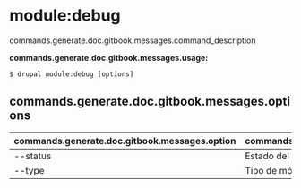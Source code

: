 # module:debug
commands.generate.doc.gitbook.messages.command_description

**commands.generate.doc.gitbook.messages.usage:**
```
$ drupal module:debug [options] 
```

## commands.generate.doc.gitbook.messages.options
commands.generate.doc.gitbook.messages.option | commands.generate.doc.gitbook.messages.details
-------|-------------
--status | Estado del módulo [habilitado|deshabilitado]
--type | Tipo de módulo [core|no-core]
